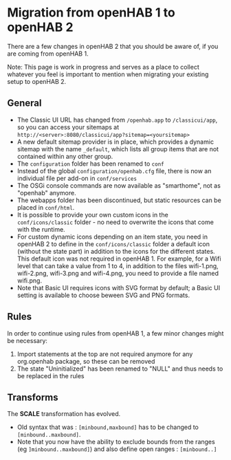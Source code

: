 # Migration from openHAB 1 to openHAB 2

There are a few changes in openHAB 2 that you should be aware of, if you are coming from openHAB 1.

Note: This page is work in progress and serves as a place to collect whatever you feel is important to mention when migrating your existing setup to openHAB 2.

## General

 - The Classic UI URL has changed from `/openhab.app` to `/classicui/app`, so you can access your sitemaps at `http://<server>:8080/classicui/app?sitemap=<yoursitemap>`
 - A new default sitemap provider is in place, which provides a dynamic sitemap with the name `_default`, which lists all group items that are not contained within any other group.
 - The `configuration` folder has been renamed to `conf`
 - Instead of the global `configuration/openhab.cfg` file, there is now an individual file per add-on in `conf/services`
 - The OSGi console commands are now available as "smarthome", not as "openhab" anymore.
 - The webapps folder has been discontinued, but static resources can be placed in `conf/html`.
 - It is possible to provide your own custom icons in the `conf/icons/classic` folder - no need to overwrite the icons that come with the runtime.
 - For custom dynamic icons depending on an item state, you need in openHAB 2 to define in the `conf/icons/classic` folder a default icon (without the state part) in addition to the icons for the different states. This default icon was not required in openHAB 1. For example, for a Wifi level that can take a value from 1 to 4, in addition to the files wifi-1.png, wifi-2.png, wifi-3.png and wifi-4.png, you need to provide a file named wifi.png.
 - Note that Basic UI requires icons with SVG format by default; a Basic UI setting is available to choose beween SVG and PNG formats.

## Rules

In order to continue using rules from openHAB 1, a few minor changes might be necessary:

1. Import statements at the top are not required anymore for any org.openhab package, so these can be removed
1. The state "Uninitialized" has been renamed to "NULL" and thus needs to be replaced in the rules

## Transforms

The **SCALE** transformation has evolved. 
 - Old syntax that was : `[minbound,maxbound]` has to be changed to `[minbound..maxbound]`. 
 - Note that you now have the ability to exclude bounds from the ranges (eg `]minbound..maxbound]`) and also define open ranges : `[minbound..]`
